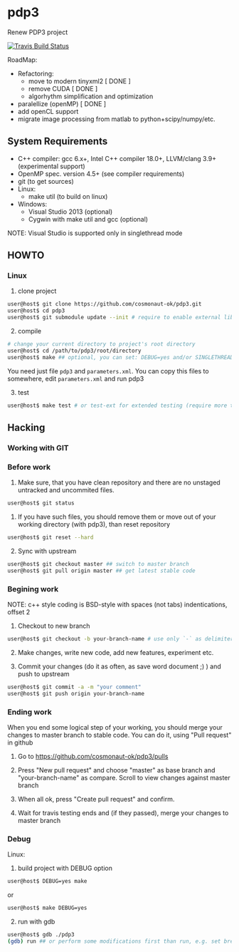 # pdp3
Renew PDP3 project

[![Travis Build Status](https://api.travis-ci.org/cosmonaut-ok/pdp3.svg?branch=master)](https://travis-ci.org/cosmonaut-ok/pdp3)

RoadMap:

- Refactoring:
  - move to modern tinyxml2 [ DONE ]
  - remove CUDA [ DONE ]
  - algorhythm simplification and optimization
- paralellize (openMP) [ DONE ]
- add openCL support
- migrate image processing from matlab to python+scipy/numpy/etc.

## System Requirements

- C++ compiler: gcc 6.x+, Intel C++ compiler 18.0+, LLVM/clang 3.9+ (experimental support)
- OpenMP spec. version 4.5+ (see compiler requirements)
- git (to get sources)
- Linux:
  - make util (to build on linux)
- Windows:
  - Visual Studio 2013 (optional)
  - Cygwin with make util and gcc (optional)

NOTE: Visual Studio is supported only in singlethread mode

## HOWTO

### Linux

1. clone project
```bash
user@host$ git clone https://github.com/cosmonaut-ok/pdp3.git
user@host$ cd pdp3
user@host$ git submodule update --init # require to enable external libraries  
```

2. compile

```bash
# change your current directory to project's root directory
user@host$ cd /path/to/pdp3/root/directory
user@host$ make ## optional, you can set: DEBUG=yes and/or SINGLETHREAD=yes (to disable openMP)
```
You need just file `pdp3` and `parameters.xml`. You can copy this files to somewhere, edit `parameters.xml` and run pdp3

3. test

```bash
user@host$ make test # or test-ext for extended testing (require more time)
```

## Hacking

### Working with GIT

### Before work

1. Make sure, that you have clean repository and there are no unstaged untracked and uncommited files.

```bash
user@host$ git status
```
  1) If you have such files, you should remove them or move out of your working directory (with pdp3), than reset repository
  ```bash
  user@host$ git reset --hard
  ```
2. Sync with upstream
```bash
user@host$ git checkout master ## switch to master branch
user@host$ git pull origin master ## get latest stable code
```

### Begining work

NOTE: c++ style coding is BSD-style with spaces (not tabs) indentications, offset 2

1. Checkout to new branch
```bash
user@host$ git checkout -b your-branch-name # use only `-` as delimiters for better compatability
```

2. Make changes, write new code, add new features, experiment etc.

3. Commit your changes (do it as often, as save word document ;) ) and push to upstream
```bash
user@host$ git commit -a -m "your comment"
user@host$ git push origin your-branch-name
```

### Ending work

When you end some logical step of your working, you should merge your changes to master branch to stable code. You can do it, using "Pull request" in github

1. Go to https://github.com/cosmonaut-ok/pdp3/pulls

2. Press "New pull request" and choose "master" as base branch and "your-branch-name" as compare. Scroll to view changes against master branch

3. When all ok, press "Create pull request" and confirm.

4. Wait for travis testing ends and (if they passed), merge your changes to master branch

### Debug

Linux:
1. build project with DEBUG option

```bash
user@host$ DEBUG=yes make
```
or
```bash
user@host$ make DEBUG=yes
```

2. run with gdb

```bash
user@host$ gdb ./pdp3
(gdb) run ## or perform some modifications first than run, e.g. set breakpoints
```

